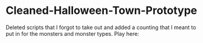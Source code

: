 # Cleaned-Halloween-Town-Prototype
Deleted scripts that I forgot to take out and added a counting that I meant to put in for the monsters and monster types.
Play here:
